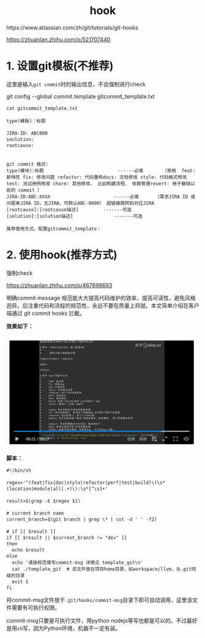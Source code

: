 <h1 align="center">hook</h1>
https://www.atlassian.com/zh/git/tutorials/git-hooks

https://zhuanlan.zhihu.com/p/521707440



#  1. 设置git模板(不推荐)

这里是输入`git commit`时的输出信息，不会强制进行check

git config --global commit.template gitcommit_template.txt

```
cat gitcommit_template.txt

type(模板)：标题

JIRA-ID: ABC000
soulution:
rootcause:


git commit 格式:
type(模块):标题                           ------必填       （常用  feat: 新特性 fix: 修改问题 refactor: 代码重构docs: 文档修改 style: 代码格式修改 test: 测试用例修改 chore: 其他修改， 比如构建流程， 依赖管理revert: 用于撤销以前的 commit ）
JIRA-ID:ABC-XXXX                       ------必填      （需求JIRA ID 或 问题单JIRA ID，无JIRA，可默认ABC-0000） 超链接跳转到对应JIRA  
[rootcause]:[rootcause描述]         -------可选
[solution]:[solution描述]               -------可选

推荐使用方式，配置gitcommit_template：
```







# 2. 使用hook(推荐方式)

强制check

https://zhuanlan.zhihu.com/p/467698693



明确commit message 规范能大大提高代码维护的效率，提高可读性，避免风格迥异。应注重代码和流程的规范性，永远不要在质量上将就。本文简单介绍在客户端通过 git commit hooks 拦截。

**效果如下：**

![image-20230306142600492](hook.assets/image-20230306142600492.png)

**脚本：**

```shell
#!/bin/sh

regex='^(feat|fix|doc|style|refactor|perf|test|build)\(\s*(location|module|all|.+)\):\s*[^\s]+'

result=$(grep -E $regex $1)

# current branch name
current_branch=$(git branch | grep \* | cut -d ' ' -f2)

# if [[ $result ]]
if [[ $result || $current_branch != "dev" ]]
then
  echo $result
else
  echo '请按规范填写commit-msg 详情见 template_git\n'
  cat ./template_git  # 该文件放在项目home目录，如workspace/llvm，与.git同级的目录
  exit 1
fi
```

将commit-msg文件放于`.git/hooks/commit-msg`目录下即可自动调用，这里该文件需要有可执行权限。

commit-msg只要是可执行文件，用python nodejs等写也都是可以的。不过最好是用`sh`写，因为Python环境，机器不一定有装。



